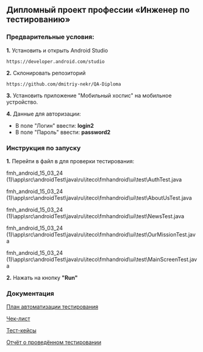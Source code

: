 
## **Дипломный проект профессии «Инженер по тестированию»**


### **Предварительные условия:**
**1.** Установить и открыть Android Studio 
      
    https://developer.android.com/studio 
  
**2.** Склонировать репозиторий

    https://github.com/dmitriy-nekr/QA-Diploma 
 
**3.**  Установить приложение "Мобильный хоспис" на мобильное устройство.

**4.** Данные для авторизации: 
- В поле "Логин" ввести: **login2**   
- В поле "Пароль" ввести: **password2**

### **Инструкция по запуску**

**1.** Перейти в файл в для проверки тестирования:    

fmh_android_15_03_24 (1)\app\src\androidTest\java\ru\iteco\fmhandroid\ui\test\AuthTest.java

fmh_android_15_03_24 (1)\app\src\androidTest\java\ru\iteco\fmhandroid\ui\test\AboutUsTest.java

fmh_android_15_03_24 (1)\app\src\androidTest\java\ru\iteco\fmhandroid\ui\test\NewsTest.java

fmh_android_15_03_24 (1)\app\src\androidTest\java\ru\iteco\fmhandroid\ui\test\OurMissionTest.java  

fmh_android_15_03_24 (1)\app\src\androidTest\java\ru\iteco\fmhandroid\ui\test\MainScreenTest.java

**2.** Нажать на кнопку **"Run"**


### **Документация**

[План автоматизации тестирования](https://github.com/dmitriy-nekr/QA-Diploma/blob/main/Plan.md)

[Чек-лист](https://github.com/dmitriy-nekr/QA-Diploma/blob/main/Check.xlsx)

[Тест-кейсы](https://github.com/dmitriy-nekr/QA-Diploma/blob/main/Cases.xlsx)

[Отчёт о проведённом тестировании](https://github.com/dmitriy-nekr/QA-Diploma/blob/main/Result.md)
